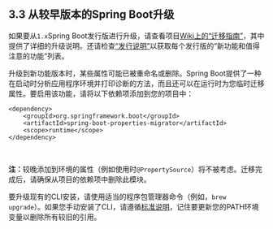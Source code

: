 <h2>3.3 从较早版本的Spring Boot升级</h2>

如果要从```1.x```Spring Boot发行版进行升级，请查看项目[Wiki上的“迁移指南”](https://github.com/spring-projects/spring-boot/wiki/Spring-Boot-2.0-Migration-Guide)，其中提供了详细的升级说明。还请检查[“发行说明”](https://github.com/spring-projects/spring-boot/wiki)以获取每个发行版的“新功能和值得注意的功能”列表。


升级到新功能版本时，某些属性可能已被重命名或删除。Spring Boot提供了一种在启动时分析应用程序环境并打印诊断的方法，而且还可以在运行时为您临时迁移属性。要启用该功能，请将以下依赖项添加到您的项目中：

```
<dependency>
    <groupId>org.springframework.boot</groupId>
    <artifactId>spring-boot-properties-migrator</artifactId>
    <scope>runtime</scope>
</dependency>
```
<br>

<b>注：</b>较晚添加到环境的属性（例如使用时```@PropertySource```）将不被考虑。迁移完成后，请确保从项目的依赖项中删除此模块。


要升级现有的CLI安装，请使用适当的程序包管理器命令（例如，```brew upgrade```）。如果您手动安装了CLI，请遵循[标准说明](https://docs.spring.io/spring-boot/docs/current/reference/html/getting-started.html#getting-started-manual-cli-installation)，记住要更新您的PATH环境变量以删除所有较旧的引用。